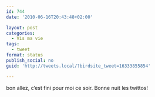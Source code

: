 ```yaml
---
id: 744
date: '2010-06-16T20:43:48+02:00'

layout: post
categories:
  - Vis ma vie
tags:
  - tweet
format: status
publish_social: no
guid: 'http://tweets.local/?birdsite_tweet=16333855854'

---
```


bon allez, c’est fini pour moi ce soir. Bonne nuit les twittos!